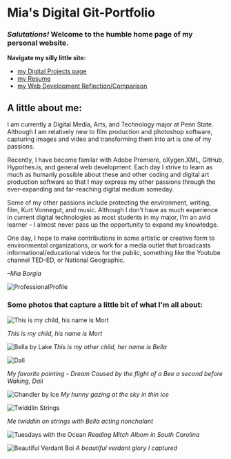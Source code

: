 # Mia's Digital Git-Portfolio
### <i> Salutations! </i>  Welcome to the humble home page of my personal website.

**Navigate my silly little site:**

* [my Digital Projects page](portfolio.md)
* [my Resume](resume.md)
* [my Web Development Reflection/Comparison](reflection.md)

## A little about me:
I am currently a Digital Media, Arts, and Technology major at Penn State. Although I am relatively new to film production and photoshop software, capturing images and video and transforming them into art is one of my passions.

Recently, I have become familar with Adobe Premiere, oXygen.XML, GitHub, Hypothes.is, and general web development. Each day I strive to learn as much as humanly possible about these and other coding and digital art production software so that I may express my other passions through the ever-expanding and far-reaching digital medium someday.

Some of my other passions include protecting the environment, writing, film, Kurt Vonnegut, and music. Although I don’t have as much experience in current digital technologies as most students in my major, I’m an avid learner – I almost never pass up the opportunity to expand my knowledge.

One day, I hope to make contributions in some artistic or creative form to environmental organizations, or work for a media outlet that broadcasts informational/educational videos for the public, something like the Youtube channel TED-ED, or National Geographic.

<i> –Mia Borgia </i>


![ProfessionalProfile](images/profile2.JPG)


### Some photos that capture a little bit of what I'm all about:

![This is my child, his name is Mort](images/mortontree.jpg) 

*This is my child, his name is Mort*


![Bella by Lake](images/lakepupper.JPG) *This is my other child, her name is Bella*


![Dali](images/favoriteDali.jpg)

*My favorite painting - Dream Caused by the flight of a Bee a second before Waking, Dali*


  ![Chandler by Ice](images/lakelooker.JPG) *My hunny gazing at the sky in thin ice*


  ![Twiddlin Strings](images/meguitar2.JPG) 
  
  *Me twiddlin on strings with Bella acting nonchalant*
 

  ![Tuesdays with the Ocean](images/paradisewithmorrie.JPG) *Reading Mitch Albom in South Carolina*


  ![Beautiful Verdant Boi](images/treelookinup2.JPG) *A beautiful verdant glory I captured*
